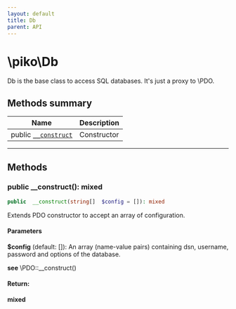 ```yaml
---
layout: default
title: Db
parent: API
---
```




# \piko\Db

Db is the base class to access SQL databases. It's just a proxy to \PDO.










## Methods summary

| Name | Description |
|------|-------------|
| public [`__construct`](#method___construct) | Constructor |


-----



## Methods




<a name="method___construct"></a>
### public **__construct()**: mixed

```php
public  __construct(string[]  $config = []): mixed
```

Extends PDO constructor to accept an array of configuration.



#### Parameters
**$config**  (default: []):
An array (name-value pairs) containing
dsn, username, password and options of the database.




**see**  \PDO::__construct()



#### Return:
**mixed**


